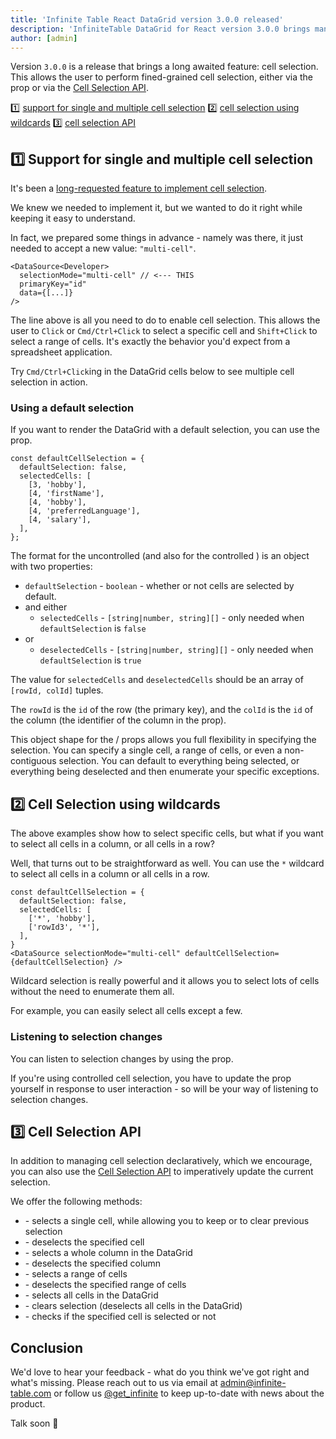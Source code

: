 ```yaml
---
title: 'Infinite Table React DataGrid version 3.0.0 released'
description: 'InfiniteTable DataGrid for React version 3.0.0 brings many small fixes and enhancements, along with a major new feature: cell selection'
author: [admin]
---
```


Version `3.0.0` is a release that brings a long awaited feature: cell selection. This allows the user to perform fined-grained cell selection, either via the <DPropLink name="cellSelection"/> prop or via the [Cell Selection API](/docs/reference/cell-selection-api).

<Note title="Version 3.0.0 highlights 🎉">

1️⃣ [support for single and multiple cell selection](#1-support-for-single-and-multiple-cell-selection)
2️⃣ [cell selection using wildcards](#2-cell-selection-using-wildcards)
3️⃣ [cell selection API](#3-cell-selection-api)

</Note>

## 1️⃣ Support for single and multiple cell selection

It's been a [long-requested feature to implement cell selection](https://github.com/infinite-table/infinite-react/issues/120).

We knew we needed to implement it, but we wanted to do it right while keeping it easy to understand.

In fact, we prepared some things in advance - namely <DPropLink name="selectionMode" /> was there, it just needed to accept a new value: `"multi-cell"`.

```tsx title="Configuring multi-cell selection"
<DataSource<Developer>
  selectionMode="multi-cell" // <--- THIS
  primaryKey="id"
  data={[...]}
/>
```

The line above is all you need to do to enable cell selection. This allows the user to `Click` or `Cmd/Ctrl+Click` to select a specific cell and `Shift+Click` to select a range of cells. It's exactly the behavior you'd expect from a spreadsheet application.

Try `Cmd/Ctrl+Click`ing in the DataGrid cells below to see multiple cell selection in action.

<CSEmbed title="SelectionMode set to 'multi-cell' to allow cell selection" id="sorting-group-columns-forked-qnvwwh" />

### Using a default selection

If you want to render the DataGrid with a default selection, you can use the <DPropLink name="defaultCellSelection" /> prop.

```tsx
const defaultCellSelection = {
  defaultSelection: false,
  selectedCells: [
    [3, 'hobby'],
    [4, 'firstName'],
    [4, 'hobby'],
    [4, 'preferredLanguage'],
    [4, 'salary'],
  ],
};
```

The format for the uncontrolled <DPropLink name="defaultCellSelection" /> (and also for the controlled <DPropLink name="cellSelection" />) is an object with two properties:

- `defaultSelection` - `boolean` - whether or not cells are selected by default.
- and either
  - `selectedCells` - `[string|number, string][]` - only needed when `defaultSelection` is `false`
- or
  - `deselectedCells` - `[string|number, string][]` - only needed when `defaultSelection` is `true`

The value for `selectedCells` and `deselectedCells` should be an array of `[rowId, colId]` tuples.

The `rowId` is the `id` of the row (<DPropLink name="primaryKey" code={false}>the primary key</DPropLink>), and the `colId` is the `id` of the column (the identifier of the column in the <PropLink name="columns" /> prop).

This object shape for the <DPropLink name="defaultCellSelection" />/<DPropLink name="cellSelection" /> props allows you full flexibility in specifying the selection. You can specify a single cell, a range of cells, or even a non-contiguous selection. You can default to everything being selected, or everything being deselected and then enumerate your specific exceptions.

<CSEmbed title="Specifying a default cell selection in Infinite Table" id="cell-selection-with-default-value-in-infinite-table-fzdhwr" />

## 2️⃣ Cell Selection using wildcards

The above examples show how to select specific cells, but what if you want to select all cells in a column, or all cells in a row?

Well, that turns out to be straightforward as well. You can use the `*` wildcard to select all cells in a column or all cells in a row.

```tsx title="All cells in row with id rowId3 and all cells in hobby column are selected"
const defaultCellSelection = {
  defaultSelection: false,
  selectedCells: [
    ['*', 'hobby'],
    ['rowId3', '*'],
  ],
}
<DataSource selectionMode="multi-cell" defaultCellSelection={defaultCellSelection} />
```

<CSEmbed title="Cell selection using wildcards" id="cell-selection-with-wildcards-in-infinite-table-48rs75" />

Wildcard selection is really powerful and it allows you to select lots of cells without the need to enumerate them all.

For example, you can easily select all cells except a few.

### Listening to selection changes

You can listen to selection changes by using the <DPropLink name="onCellSelectionChange" /> prop.

If you're using controlled cell selection, you have to update the <DPropLink name="cellSelection" /> prop yourself in response to user interaction - so <DPropLink name="onCellSelectionChange" /> will be your way of listening to selection changes.

## 3️⃣ Cell Selection API

In addition to managing cell selection declaratively, which we encourage, you can also use the [Cell Selection API](/docs/reference/cell-selection-api) to imperatively update the current selection.

We offer the following methods:

- <CellApiLink name="selectCell" /> - selects a single cell, while allowing you to keep or to clear previous selection
- <CellApiLink name="deselectCell" /> - deselects the specified cell
- <CellApiLink name="selectColumn" /> - selects a whole column in the DataGrid
- <CellApiLink name="deselectColumn" /> - deselects the specified column
- <CellApiLink name="selectRange" /> - selects a range of cells
- <CellApiLink name="deselectRange" /> - deselects the specified range of cells
- <CellApiLink name="selectAll" /> - selects all cells in the DataGrid
- <CellApiLink name="clear" /> - clears selection (deselects all cells in the DataGrid)
- <CellApiLink name="isCellSelected" /> - checks if the specified cell is selected or not

## Conclusion

We'd love to hear your feedback - what do you think we've got right and what's missing. Please reach out to us via email at <a href="mailto:admin@infinite-table.com" className=" text-glow " > admin@infinite-table.com </a> or follow us [@get_infinite](https://twitter.com/get_infinite) to keep up-to-date with news about the product.

Talk soon 🙌
